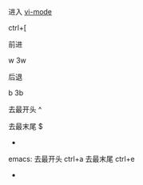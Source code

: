 
进入 [vi-mode](https://github.com/robbyrussell/oh-my-zsh/tree/master/plugins/vi-mode)

ctrl+[

前进

w
3w

后退

b
3b

去最开头
^

去最末尾
$


-

emacs:
去最开头 ctrl+a
去最末尾 ctrl+e

-


